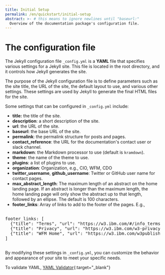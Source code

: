 ```yaml
---
title: Initial Setup
permalink: /en/quickstart/initial-setup
abstract: >- # this means to ignore newlines until "baseurl:"
  Overview of the documentation package's configuration file.
---
```


# The configuration file

The Jekyll configuration file `_config.yml` is a **YAML** file that specifies various settings for a Jekyll site. This file is located in the root directory, and it controls how Jekyll generates the site.

The purpose of the Jekyll configuration file is to define parameters such as the site title, the URL of the site, the default layout to use, and various other settings. These settings are used by Jekyll to generate the final HTML files for the site.

Some settings that can be configured in `_config.yml` include:

- **title:** the title of the site.
- **description**: a short description of the site.
- **url**: the URL of the site.
- **baseurl**: the base URL of the site.
- **permalink**: the permalink structure for posts and pages.
- **contact_reference**: the URL for the documentation's contact user or slack channel.
- **markdown**: the Markdown processor to use (default is `kramdown`).
- **theme**: the name of the theme to use.
- **plugins**: a list of plugins to use.
- **organization**: Organization, e.g., CIO, WFM, CDO
- **twitter_username**, **github_username**: Twitter or GitHub user name for contact pages.
- **max_abstract_length**: The maximum length of an abstract on the home landing page. If an abstract is longer than the maximum length, the home landing page will only show the abstract up to that length, followed by an ellipse. The default is 100 characters.
- **footer_links**: Array of links to add to the footer of the pages.  E.g., 
<pre name="code" class="js">

footer_links: [
  {"title": "Terms", "url": "https://w3.ibm.com/#/info_terms_of_use"},
  {"title": "Privacy", "url": "https://w3.ibm.com/w3-privacy-notice"},
  {"title": "WFM Home", "url": "https://w3.ibm.com/w3publisher/ibm-services-workforce-management"}
]

</pre>

By modifying these settings in `_config.yml`, you can customize the behavior and appearance of your site to meet your specific needs.

To validate YAML, [YAML Validator](https://codebeautify.org/yaml-validator){:target="_blank"}

